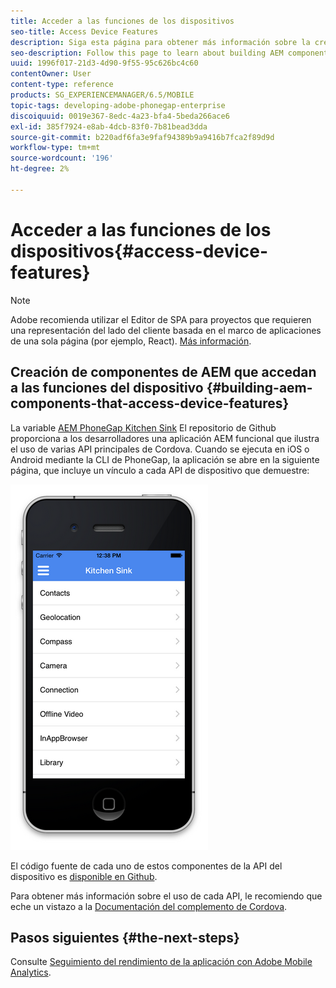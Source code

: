 ```yaml
---
title: Acceder a las funciones de los dispositivos
seo-title: Access Device Features
description: Siga esta página para obtener más información sobre la creación de componentes de AEM que accedan a las funciones del dispositivo. El repositorio AEM PhoneGap Kitchen Sink Github proporciona a los desarrolladores una aplicación AEM funcional que ilustra el uso de varias API principales de Cordova.
seo-description: Follow this page to learn about building AEM components that access device features. The AEM PhoneGap Kitchen Sink Github repository provides developers with a functional AEM app that illustrates the use of a number of core Cordova APIs.
uuid: 1996f017-21d3-4d90-9f55-95c626bc4c60
contentOwner: User
content-type: reference
products: SG_EXPERIENCEMANAGER/6.5/MOBILE
topic-tags: developing-adobe-phonegap-enterprise
discoiquuid: 0019e367-8edc-4a23-bfa4-5beda266ace6
exl-id: 385f7924-e8ab-4dcb-83f0-7b81bead3dda
source-git-commit: b220adf6fa3e9faf94389b9a9416b7fca2f89d9d
workflow-type: tm+mt
source-wordcount: '196'
ht-degree: 2%

---
```


# Acceder a las funciones de los dispositivos{#access-device-features}

>[!NOTE]
>
>Adobe recomienda utilizar el Editor de SPA para proyectos que requieren una representación del lado del cliente basada en el marco de aplicaciones de una sola página (por ejemplo, React). [Más información](/help/sites-developing/spa-overview.md).

## Creación de componentes de AEM que accedan a las funciones del dispositivo {#building-aem-components-that-access-device-features}

La variable [AEM PhoneGap Kitchen Sink](https://github.com/blefebvre/aem-phonegap-kitchen-sink) El repositorio de Github proporciona a los desarrolladores una aplicación AEM funcional que ilustra el uso de varias API principales de Cordova. Cuando se ejecuta en iOS o Android mediante la CLI de PhoneGap, la aplicación se abre en la siguiente página, que incluye un vínculo a cada API de dispositivo que demuestre:

![chlimage_1-107](assets/chlimage_1-107.png)

El código fuente de cada uno de estos componentes de la API del dispositivo es [disponible en Github](https://github.com/blefebvre/aem-phonegap-kitchen-sink/tree/master/content/src/main/content/jcr_root/apps/brucelefebvre/kitchen-sink/components).

Para obtener más información sobre el uso de cada API, le recomiendo que eche un vistazo a la [Documentación del complemento de Cordova](https://docs.phonegap.com/en/4.0.0/cordova_plugins_pluginapis.md.html).

## Pasos siguientes {#the-next-steps}

Consulte [Seguimiento del rendimiento de la aplicación con Adobe Mobile Analytics](/help/mobile/phonegap-intro-to-app-analytics.md).
